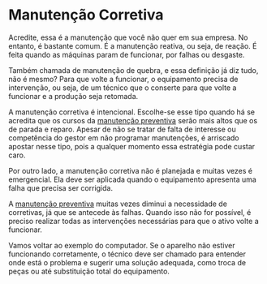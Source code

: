 # Manutenção Corretiva

Acredite, essa é a manutenção que você não quer em sua empresa. No entanto, é bastante comum. É a manutenção reativa, ou seja, de reação. É feita quando as máquinas param de funcionar, por falhas ou desgaste.

Também chamada de manutenção de quebra, e essa definição já diz tudo, não é mesmo? Para que volte a funcionar, o equipamento precisa de intervenção, ou seja, de um técnico que o conserte para que volte a funcionar e a produção seja retomada.

A manutenção corretiva é intencional. Escolhe-se esse tipo quando há se acredita que os cursos da [manutenção preventiva](preventiva.md) serão mais altos que os de parada e reparo. Apesar de não se tratar de falta de interesse ou competência do gestor em não programar manutenções, é arriscado apostar nesse tipo, pois a qualquer momento essa estratégia pode custar caro.

Por outro lado, a manutenção corretiva não é planejada e muitas vezes é emergencial. Ela deve ser aplicada quando o equipamento apresenta uma falha que precisa ser corrigida.

A [manutenção preventiva](preventiva.md) muitas vezes diminui a necessidade de corretivas, já que se antecede às falhas. Quando isso não for possível, é preciso realizar todas as intervenções necessárias para que o ativo volte a funcionar.

Vamos voltar ao exemplo do computador. Se o aparelho não estiver funcionando corretamente, o técnico deve ser chamado para entender onde está o problema e sugerir uma solução adequada, como troca de peças ou até substituição total do equipamento.

